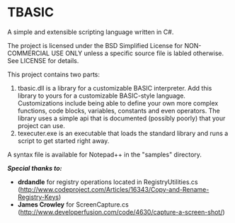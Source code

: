 # TBASIC
A simple and extensible scripting language written in C#.

The project is licensed under the BSD Simplified License for NON-COMMERCIAL USE ONLY unless a specific source file is labled otherwise. See LICENSE for details.

This project contains two parts:

1. tbasic.dll is a library for a customizable BASIC interpreter. Add this library to yours for a customizable BASIC-style language. Customizations include being able to define your own more complex functions, code blocks, variables, constants and even operators. The library uses a simple api that is documented (possibly poorly) that your project can use.
2. texecuter.exe is an executable that loads the standard library and runs a script to get started right away.

A syntax file is available for Notepad++ in the "samples" directory.

***Special thanks to:***
- **drdandle** for registry operations located in RegistryUtilities.cs (http://www.codeproject.com/Articles/16343/Copy-and-Rename-Registry-Keys)
- **James Crowley** for ScreenCapture.cs (http://www.developerfusion.com/code/4630/capture-a-screen-shot/)
